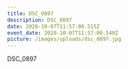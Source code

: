 ```yaml
---
title: DSC_0897
description: DSC_0897
date: 2020-10-07T11:57:00.515Z
event_date: 2020-10-07T11:57:00.540Z
picture: /images/uploads/dsc_0897.jpg
---
```

DSC_0897